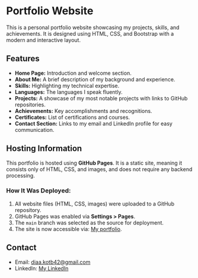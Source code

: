 # Portfolio Website

This is a personal portfolio website showcasing my projects, skills, and achievements. It is designed using HTML, CSS, and Bootstrap with a modern and interactive layout.

## Features
- **Home Page:** Introduction and welcome section.
- **About Me:** A brief description of my background and experience.
- **Skills:** Highlighting my technical expertise.
- **Languages:** The languages I speak fluently.
- **Projects:** A showcase of my most notable projects with links to GitHub repositories.
- **Achievements:** Key accomplishments and recognitions.
- **Certificates:** List of certifications and courses.
- **Contact Section:** Links to my email and LinkedIn profile for easy communication.

## Hosting Information
This portfolio is hosted using **GitHub Pages**. It is a static site, meaning it consists only of HTML, CSS, and images, and does not require any backend processing. 

### How It Was Deployed:
1. All website files (HTML, CSS, images) were uploaded to a GitHub repository.
2. GitHub Pages was enabled via **Settings > Pages**.
3. The `main` branch was selected as the source for deployment.
4. The site is now accessible via: [My portfolio](https://daiaa-k.github.io/Diaa_K-Portfolio/).

## Contact
- Email: [diaa.kotb42@gmail.com](mailto:diaa.kotb42@gmail.com)
- LinkedIn: [My LinkedIn](www.linkedin.com/in/diaa-kotb-7145b3218)
